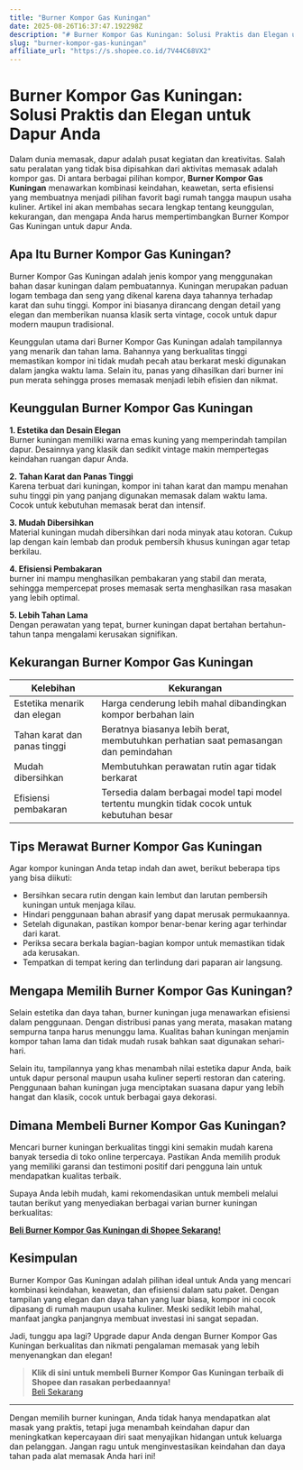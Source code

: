 ```yaml
---
title: "Burner Kompor Gas Kuningan"
date: 2025-08-26T16:37:47.192298Z
description: "# Burner Kompor Gas Kuningan: Solusi Praktis dan Elegan untuk Dapur Anda..."
slug: "burner-kompor-gas-kuningan"
affiliate_url: "https://s.shopee.co.id/7V44C68VX2"
---
```

# Burner Kompor Gas Kuningan: Solusi Praktis dan Elegan untuk Dapur Anda

Dalam dunia memasak, dapur adalah pusat kegiatan dan kreativitas. Salah satu peralatan yang tidak bisa dipisahkan dari aktivitas memasak adalah kompor gas. Di antara berbagai pilihan kompor, **Burner Kompor Gas Kuningan** menawarkan kombinasi keindahan, keawetan, serta efisiensi yang membuatnya menjadi pilihan favorit bagi rumah tangga maupun usaha kuliner. Artikel ini akan membahas secara lengkap tentang keunggulan, kekurangan, dan mengapa Anda harus mempertimbangkan Burner Kompor Gas Kuningan untuk dapur Anda.

## Apa Itu Burner Kompor Gas Kuningan?

Burner Kompor Gas Kuningan adalah jenis kompor yang menggunakan bahan dasar kuningan dalam pembuatannya. Kuningan merupakan paduan logam tembaga dan seng yang dikenal karena daya tahannya terhadap karat dan suhu tinggi. Kompor ini biasanya dirancang dengan detail yang elegan dan memberikan nuansa klasik serta vintage, cocok untuk dapur modern maupun tradisional.

Keunggulan utama dari Burner Kompor Gas Kuningan adalah tampilannya yang menarik dan tahan lama. Bahannya yang berkualitas tinggi memastikan kompor ini tidak mudah pecah atau berkarat meski digunakan dalam jangka waktu lama. Selain itu, panas yang dihasilkan dari burner ini pun merata sehingga proses memasak menjadi lebih efisien dan nikmat.

## Keunggulan Burner Kompor Gas Kuningan

**1. Estetika dan Desain Elegan**  
Burner kuningan memiliki warna emas kuning yang memperindah tampilan dapur. Desainnya yang klasik dan sedikit vintage makin mempertegas keindahan ruangan dapur Anda.

**2. Tahan Karat dan Panas Tinggi**  
Karena terbuat dari kuningan, kompor ini tahan karat dan mampu menahan suhu tinggi pin yang panjang digunakan memasak dalam waktu lama. Cocok untuk kebutuhan memasak berat dan intensif.

**3. Mudah Dibersihkan**  
Material kuningan mudah dibersihkan dari noda minyak atau kotoran. Cukup lap dengan kain lembab dan produk pembersih khusus kuningan agar tetap berkilau.

**4. Efisiensi Pembakaran**  
 burner ini mampu menghasilkan pembakaran yang stabil dan merata, sehingga mempercepat proses memasak serta menghasilkan rasa masakan yang lebih optimal.

**5. Lebih Tahan Lama**  
Dengan perawatan yang tepat, burner kuningan dapat bertahan bertahun-tahun tanpa mengalami kerusakan signifikan.

## Kekurangan Burner Kompor Gas Kuningan

| Kelebihan | Kekurangan |
|--------------|--------------|
| Estetika menarik dan elegan | Harga cenderung lebih mahal dibandingkan kompor berbahan lain |
| Tahan karat dan panas tinggi | Beratnya biasanya lebih berat, membutuhkan perhatian saat pemasangan dan pemindahan |
| Mudah dibersihkan | Membutuhkan perawatan rutin agar tidak berkarat |
| Efisiensi pembakaran | Tersedia dalam berbagai model tapi model tertentu mungkin tidak cocok untuk kebutuhan besar |

## Tips Merawat Burner Kompor Gas Kuningan

Agar kompor kuningan Anda tetap indah dan awet, berikut beberapa tips yang bisa diikuti:

- Bersihkan secara rutin dengan kain lembut dan larutan pembersih kuningan untuk menjaga kilau.
- Hindari penggunaan bahan abrasif yang dapat merusak permukaannya.
- Setelah digunakan, pastikan kompor benar-benar kering agar terhindar dari karat.
- Periksa secara berkala bagian-bagian kompor untuk memastikan tidak ada kerusakan.
- Tempatkan di tempat kering dan terlindung dari paparan air langsung.

## Mengapa Memilih Burner Kompor Gas Kuningan?

Selain estetika dan daya tahan, burner kuningan juga menawarkan efisiensi dalam penggunaan. Dengan distribusi panas yang merata, masakan matang sempurna tanpa harus menunggu lama. Kualitas bahan kuningan menjamin kompor tahan lama dan tidak mudah rusak bahkan saat digunakan sehari-hari.

Selain itu, tampilannya yang khas menambah nilai estetika dapur Anda, baik untuk dapur personal maupun usaha kuliner seperti restoran dan catering. Penggunaan bahan kuningan juga menciptakan suasana dapur yang lebih hangat dan klasik, cocok untuk berbagai gaya dekorasi.

## Dimana Membeli Burner Kompor Gas Kuningan?

Mencari burner kuningan berkualitas tinggi kini semakin mudah karena banyak tersedia di toko online terpercaya. Pastikan Anda memilih produk yang memiliki garansi dan testimoni positif dari pengguna lain untuk mendapatkan kualitas terbaik.

Supaya Anda lebih mudah, kami rekomendasikan untuk membeli melalui tautan berikut yang menyediakan berbagai varian burner kuningan berkualitas:

[**Beli Burner Kompor Gas Kuningan di Shopee Sekarang!**](https://s.shopee.co.id/7V44C68VX2)

## Kesimpulan

Burner Kompor Gas Kuningan adalah pilihan ideal untuk Anda yang mencari kombinasi keindahan, keawetan, dan efisiensi dalam satu paket. Dengan tampilan yang elegan dan daya tahan yang luar biasa, kompor ini cocok dipasang di rumah maupun usaha kuliner. Meski sedikit lebih mahal, manfaat jangka panjangnya membuat investasi ini sangat sepadan.

Jadi, tunggu apa lagi? Upgrade dapur Anda dengan Burner Kompor Gas Kuningan berkualitas dan nikmati pengalaman memasak yang lebih menyenangkan dan elegan!

> **Klik di sini untuk membeli Burner Kompor Gas Kuningan terbaik di Shopee dan rasakan perbedaannya!**  
> [Beli Sekarang](https://s.shopee.co.id/7V44C68VX2)

---

Dengan memilih burner kuningan, Anda tidak hanya mendapatkan alat masak yang praktis, tetapi juga menambah keindahan dapur dan meningkatkan kepercayaan diri saat menyajikan hidangan untuk keluarga dan pelanggan. Jangan ragu untuk menginvestasikan keindahan dan daya tahan pada alat memasak Anda hari ini!